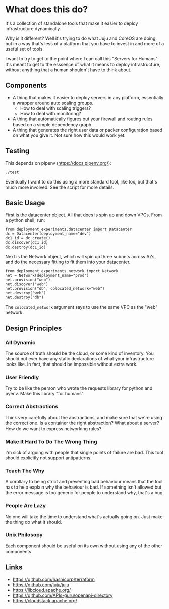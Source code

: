 # What does this do?

It's a collection of standalone tools that make it easier to deploy
infrastructure dynamically.

Why is it different?  Well it's trying to do what Juju and CoreOS are doing, but
in a way that's less of a platform that you have to invest in and more of a
useful set of tools.

I want to try to get to the point where I can call this "Servers for Humans".
It's meant to get to the esssence of what it means to deploy infrastructure,
without anything that a human shouldn't have to think about.

## Components

- A thing that makes it easier to deploy servers in any platform, essentially a
  wrapper around auto scaling groups.
  - How to deal with scaling triggers?
  - How to deal with monitoring?
- A thing that automatically figures out your firewall and routing rules based
  on a simple dependency graph.
- A thing that generates the right user data or packer configuration based on
  what you give it.  Not sure how this would work yet.

## Testing

This depends on pipenv (https://docs.pipenv.org/):

```
./test
```

Eventually I want to do this using a more standard tool, like tox, but that's
much more involved.  See the script for more details.

## Basic Usage

First is the datacenter object.  All that does is spin up and down VPCs.  From
a python shell, run:

```
from deployment_experiments.datacenter import Datacenter
dc = Datacenter(deployment_name="dev")
dc1_id = dc.create()
dc.discover(dc1_id)
dc.destroy(dc1_id)
```

Next is the Network object, which will spin up three subnets across AZs, and do
the necessary fitting to fit them into your datacenter.


```
from deployment_experiments.network import Network
net = Network(deployment_name="prod")
net.provision("web")
net.discover("web")
net.provision("db", colocated_network="web")
net.destroy("web")
net.destroy("db")
```

The `colocated_network` argument says to use the same VPC as the "web" network.

## Design Principles

### All Dynamic

The source of truth should be the cloud, or some kind of inventory.  You should
not ever have any static declarations of what your infrastructure looks like.
In fact, that should be impossible without extra work.

### User Friendly

Try to be like the person who wrote the requests library for python and pyenv.
Make this library "for humans".

### Correct Abstractions

Think very carefully about the abstractions, and make sure that we're using the
correct one.  Is a container the right abstraction?  What about a server?  How
do we want to express networking rules?

### Make It Hard To Do The Wrong Thing

I'm sick of arguing with people that single points of failure are bad.  This
tool should explicitly not support antipatterns.

### Teach The Why

A corollary to being strict and preventing bad behaviour means that the tool
has to help explain why the behaviour is bad.  If something isn't allowed but
the error message is too generic for people to understand why, that's a bug.

### People Are Lazy

No one will take the time to understand what's actually going on.  Just make the
thing do what it should.

### Unix Philosopy

Each component should be useful on its own without using any of the other
components.

## Links

- https://github.com/hashicorp/terraform
- https://github.com/juju/juju
- https://libcloud.apache.org/
- https://github.com/APIs-guru/openapi-directory
- https://cloudstack.apache.org/
